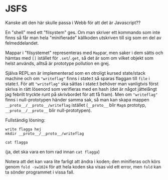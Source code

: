 # JSFS

Kanske att den här skulle passa i Webb för att det är Javascript??

En "shell" med ett "filsystem" ges. Om man skriver ett kommando som inte finns
så får man hela "minifierade" källkoden utskriven till sig som en del av
felmeddelandet.

Mappar i "filsystemet" representeras med `Map`par, men saker i dem sätts och
hämtas med `[]` istället för `.set`/`.get`, så det är som om vilket objekt som
helst används, alltså är prototype pollution en grej.

Själva REPL:en är implementerad som en otroligt kursed state/stack machine och
om `"writeflag"` finns i state:t så sparas flaggan till `file` i state:t. För
att `"writeflag"` ska sättas i state:t behöver man vanligtvis först skriva in
rätt lösenord som verifieras med en hash (det är något jättelångt jag febrilt
tryckte runt på skrivbordet för att få fram). Men om `"writeflag"` finns i
null-prototypen händer samma sak, så man kan skapa mappen
`__proto__/__proto__/writeflag` istället (`__proto__` blir `Map`s prototyp,
`__proto__/__proto__` blir null-prototypen).

Fullständig lösning:
```
write flagga hej
mkdir __proto__/__proto__/writeflag

cat flagga
```
(ja, det ska vara en tom rad innan `cat flagga`)

Notera att det kan vara lite farligt att ändra i koden; den minifieras och körs
genom `fold -sw1024` för att hela koden ska visas vid ett error, men `fold` kan
ta sönder programmet i vissa fall.
